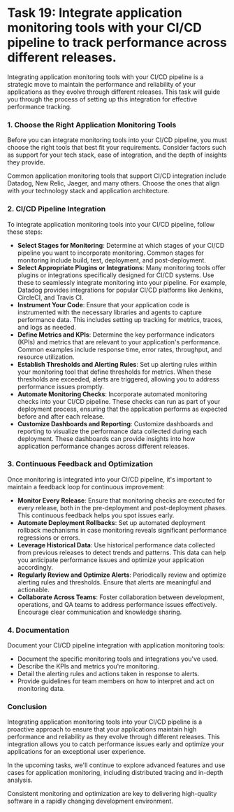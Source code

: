 # Task 19: Integrate application monitoring tools with your CI/CD pipeline to track performance across different releases.

Integrating application monitoring tools with your CI/CD pipeline is a strategic move to maintain the performance and reliability of your applications as they evolve through different releases. This task will guide you through the process of setting up this integration for effective performance tracking.

### 1. Choose the Right Application Monitoring Tools

Before you can integrate monitoring tools into your CI/CD pipeline, you must choose the right tools that best fit your requirements. Consider factors such as support for your tech stack, ease of integration, and the depth of insights they provide.

Common application monitoring tools that support CI/CD integration include Datadog, New Relic, Jaeger, and many others. Choose the ones that align with your technology stack and application architecture.

### 2. CI/CD Pipeline Integration

To integrate application monitoring tools into your CI/CD pipeline, follow these steps:

- **Select Stages for Monitoring**: Determine at which stages of your CI/CD pipeline you want to incorporate monitoring. Common stages for monitoring include build, test, deployment, and post-deployment.
- **Select Appropriate Plugins or Integrations**: Many monitoring tools offer plugins or integrations specifically designed for CI/CD systems. Use these to seamlessly integrate monitoring into your pipeline. For example, Datadog provides integrations for popular CI/CD platforms like Jenkins, CircleCI, and Travis CI.
- **Instrument Your Code**: Ensure that your application code is instrumented with the necessary libraries and agents to capture performance data. This includes setting up tracking for metrics, traces, and logs as needed.
- **Define Metrics and KPIs**: Determine the key performance indicators (KPIs) and metrics that are relevant to your application's performance. Common examples include response time, error rates, throughput, and resource utilization.
- **Establish Thresholds and Alerting Rules**: Set up alerting rules within your monitoring tool that define thresholds for metrics. When these thresholds are exceeded, alerts are triggered, allowing you to address performance issues promptly.
- **Automate Monitoring Checks**: Incorporate automated monitoring checks into your CI/CD pipeline. These checks can run as part of your deployment process, ensuring that the application performs as expected before and after each release.
- **Customize Dashboards and Reporting**: Customize dashboards and reporting to visualize the performance data collected during each deployment. These dashboards can provide insights into how application performance changes across different releases.

### 3. Continuous Feedback and Optimization

Once monitoring is integrated into your CI/CD pipeline, it's important to maintain a feedback loop for continuous improvement:

- **Monitor Every Release**: Ensure that monitoring checks are executed for every release, both in the pre-deployment and post-deployment phases. This continuous feedback helps you spot issues early.
- **Automate Deployment Rollbacks**: Set up automated deployment rollback mechanisms in case monitoring reveals significant performance regressions or errors.
- **Leverage Historical Data**: Use historical performance data collected from previous releases to detect trends and patterns. This data can help you anticipate performance issues and optimize your application accordingly.
- **Regularly Review and Optimize Alerts**: Periodically review and optimize alerting rules and thresholds. Ensure that alerts are meaningful and actionable.
- **Collaborate Across Teams**: Foster collaboration between development, operations, and QA teams to address performance issues effectively. Encourage clear communication and knowledge sharing.

### 4. Documentation

Document your CI/CD pipeline integration with application monitoring tools:

- Document the specific monitoring tools and integrations you've used.
- Describe the KPIs and metrics you're monitoring.
- Detail the alerting rules and actions taken in response to alerts.
- Provide guidelines for team members on how to interpret and act on monitoring data.

### **Conclusion**

Integrating application monitoring tools into your CI/CD pipeline is a proactive approach to ensure that your applications maintain high performance and reliability as they evolve through different releases. This integration allows you to catch performance issues early and optimize your applications for an exceptional user experience.

In the upcoming tasks, we'll continue to explore advanced features and use cases for application monitoring, including distributed tracing and in-depth analysis.

Consistent monitoring and optimization are key to delivering high-quality software in a rapidly changing development environment.